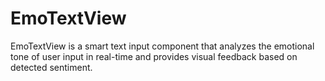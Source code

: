 # EmoTextView
EmoTextView is a smart text input component that analyzes the emotional tone of user input in real-time and provides visual feedback based on detected sentiment.
